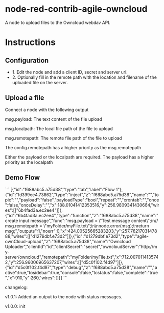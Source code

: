 <!--
# Copyright (C) 2018 Orange.
# All rights reserved. This program and the accompanying materials
# are made available under the terms of the Eclipse Public License 2.0
# which accompanies this distribution, and is available at
# https://www.eclipse.org/legal/epl-2.0/
#
# SPDX-License-Identifier: EPL-2.0
# Contributors:
#     Rombit - initial API and implementation
-->

# node-red-contrib-agile-owncloud

<p>A node to upload files to the Owncloud webdav API.</p>
<h1>Instructions</h1>
<h2>Configuration</h2>
<ul>
    <li>1. Edit the node and add a client ID, secret and server url.</li>
    <li>2. Optionally fill in the remote path with the location and filename of the uploaded file on the server.</li>
</ul>
<h2>Upload a file</h2>
<p>Connect a node with the following output</p>
<p>msg.payload: The text content of the file upload</p>
<p>msg.localpath: The local file path of the file to upload</p>
<p>msg.remotepath: The remote file path of the file to upload</p>
<p>The config.remotepath has a higher priority as the msg.remotepath</p>
<p>Either the payload or the localpath are required. The payload has a higher priority as the localpath</p>


<h2>Demo Flow</h2>
```
[{"id":"f688abc5.a75d38","type":"tab","label":"Flow 1"},{"id":"fd399ee4.73862","type":"inject","z":"f688abc5.a75d38","name":"","topic":"","payload":"false","payloadType":"bool","repeat":"","crontab":"","once":false,"onceDelay":"","x":188.01041412353516,"y":256.9809341430664,"wires":[["6b4fad3a.ec2ee4"]]},{"id":"6b4fad3a.ec2ee4","type":"function","z":"f688abc5.a75d38","name":"create input message","func":"msg.payload = \"Test message content\";\n// msg.remotepath = \"myFolder/myFile.txt\";\n\nnode.error(msg);\nreturn msg;","outputs":1,"noerr":0,"x":424.00525665283203,"y":257.7621703147888,"wires":[["d1279dbf.e73d2"]]},{"id":"d1279dbf.e73d2","type":"agile-ownCloud-upload","z":"f688abc5.a75d38","name":"Owncloud Uploader","clientId":"id","clientSecret":"secret","owncloudServer":"http://my-server/owncloud","remotepath":"myFolder/myFile.txt","x":712.0070114135742,"y":256.96006965637207,"wires":[["d5c0f102.f4d97"]]},{"id":"d5c0f102.f4d97","type":"debug","z":"f688abc5.a75d38","name":"","active":true,"tosidebar":true,"console":false,"tostatus":false,"complete":"true","x":910,"y":260,"wires":[]}]
```

changelog:

v1.0.1: Added an output to the node with status messages.

v1.0.0: init